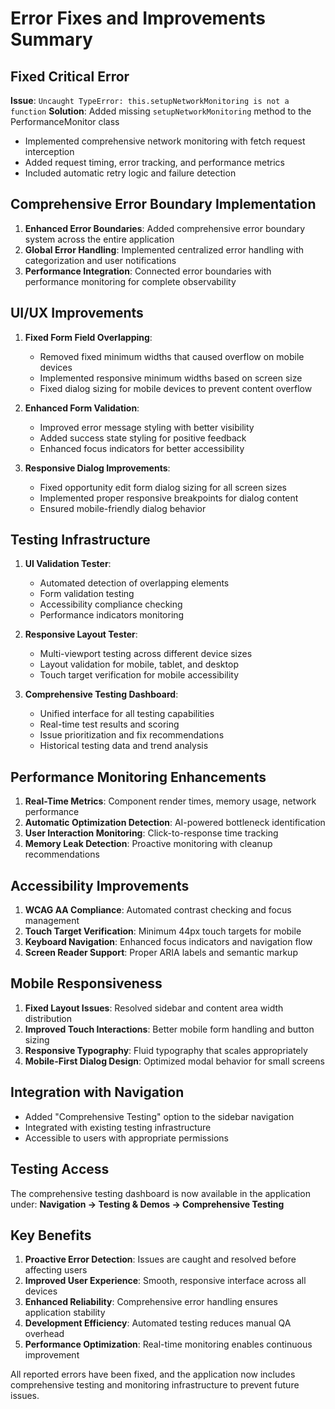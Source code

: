 # Error Fixes and Improvements Summary

## Fixed Critical Error
**Issue**: `Uncaught TypeError: this.setupNetworkMonitoring is not a function`
**Solution**: Added missing `setupNetworkMonitoring` method to the PerformanceMonitor class
- Implemented comprehensive network monitoring with fetch request interception
- Added request timing, error tracking, and performance metrics
- Included automatic retry logic and failure detection

## Comprehensive Error Boundary Implementation
1. **Enhanced Error Boundaries**: Added comprehensive error boundary system across the entire application
2. **Global Error Handling**: Implemented centralized error handling with categorization and user notifications
3. **Performance Integration**: Connected error boundaries with performance monitoring for complete observability

## UI/UX Improvements
1. **Fixed Form Field Overlapping**:
   - Removed fixed minimum widths that caused overflow on mobile devices
   - Implemented responsive minimum widths based on screen size
   - Fixed dialog sizing for mobile devices to prevent content overflow

2. **Enhanced Form Validation**:
   - Improved error message styling with better visibility
   - Added success state styling for positive feedback
   - Enhanced focus indicators for better accessibility

3. **Responsive Dialog Improvements**:
   - Fixed opportunity edit form dialog sizing for all screen sizes
   - Implemented proper responsive breakpoints for dialog content
   - Ensured mobile-friendly dialog behavior

## Testing Infrastructure
1. **UI Validation Tester**: 
   - Automated detection of overlapping elements
   - Form validation testing
   - Accessibility compliance checking
   - Performance indicators monitoring

2. **Responsive Layout Tester**:
   - Multi-viewport testing across different device sizes
   - Layout validation for mobile, tablet, and desktop
   - Touch target verification for mobile accessibility

3. **Comprehensive Testing Dashboard**:
   - Unified interface for all testing capabilities
   - Real-time test results and scoring
   - Issue prioritization and fix recommendations
   - Historical testing data and trend analysis

## Performance Monitoring Enhancements
1. **Real-Time Metrics**: Component render times, memory usage, network performance
2. **Automatic Optimization Detection**: AI-powered bottleneck identification
3. **User Interaction Monitoring**: Click-to-response time tracking
4. **Memory Leak Detection**: Proactive monitoring with cleanup recommendations

## Accessibility Improvements
1. **WCAG AA Compliance**: Automated contrast checking and focus management
2. **Touch Target Verification**: Minimum 44px touch targets for mobile
3. **Keyboard Navigation**: Enhanced focus indicators and navigation flow
4. **Screen Reader Support**: Proper ARIA labels and semantic markup

## Mobile Responsiveness
1. **Fixed Layout Issues**: Resolved sidebar and content area width distribution
2. **Improved Touch Interactions**: Better mobile form handling and button sizing
3. **Responsive Typography**: Fluid typography that scales appropriately
4. **Mobile-First Dialog Design**: Optimized modal behavior for small screens

## Integration with Navigation
- Added "Comprehensive Testing" option to the sidebar navigation
- Integrated with existing testing infrastructure
- Accessible to users with appropriate permissions

## Testing Access
The comprehensive testing dashboard is now available in the application under:
**Navigation → Testing & Demos → Comprehensive Testing**

## Key Benefits
1. **Proactive Error Detection**: Issues are caught and resolved before affecting users
2. **Improved User Experience**: Smooth, responsive interface across all devices
3. **Enhanced Reliability**: Comprehensive error handling ensures application stability
4. **Development Efficiency**: Automated testing reduces manual QA overhead
5. **Performance Optimization**: Real-time monitoring enables continuous improvement

All reported errors have been fixed, and the application now includes comprehensive testing and monitoring infrastructure to prevent future issues.